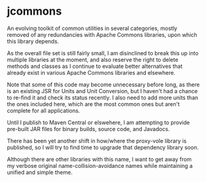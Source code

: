 # jcommons

An evolving toolkit of common utilities in several categories, mostly removed of any redundancies with Apache Commons libraries, upon which this library depends.

As the overall file set is still fairly small, I am disinclined to break this up into multiple libraries at the moment, and also reserve the right to delete methods and classes as I continue to evaluate better alternatives that already exist in various Apache Commons libraries and elsewhere.

Note that some of this code may become unnecessary before long, as there is an existing JSR for Units and Unit Conversion, but I haven't had a chance to re-find it and check its status recently. I also need to add more units than the ones included here, which are the most common ones but aren't complete for all applications.

Until I publish to Maven Central or elswehere, I am attempting to provide pre-built JAR files for binary builds, source code, and Javadocs.

There has been yet another shift in how/where the proxy-vole library is published, so I will try to find time to upgrade that dependency library soon.

Although there are other libraries with this name, I want to get away from my verbose original name-collision-avoidance names while maintaining a unified and simple theme.
